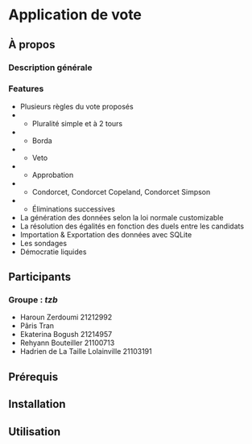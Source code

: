 # Application de vote

## À propos

### Description générale

### Features

- Plusieurs règles du vote proposés
- - Pluralité simple et à 2 tours
- - Borda
- - Veto
- - Approbation
- - Condorcet, Condorcet Copeland, Condorcet Simpson
- - Éliminations successives
- La génération des données selon la loi normale customizable
- La résolution des égalités en fonction des duels entre les candidats
- Importation & Exportation des données avec SQLite
- Les sondages
- Démocratie liquides

## Participants

### Groupe : _tzb_

- Haroun Zerdoumi 21212992
- Pâris Tran
- Ekaterina Bogush 21214957
- Rehyann Bouteiller 21100713
- Hadrien de La Taille Lolainville 21103191

## Prérequis

## Installation

## Utilisation
